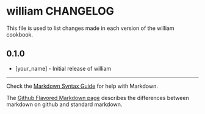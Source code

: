 william CHANGELOG
=================

This file is used to list changes made in each version of the william cookbook.

0.1.0
-----
- [your_name] - Initial release of william

- - -
Check the [Markdown Syntax Guide](http://daringfireball.net/projects/markdown/syntax) for help with Markdown.

The [Github Flavored Markdown page](http://github.github.com/github-flavored-markdown/) describes the differences between markdown on github and standard markdown.
